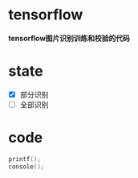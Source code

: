 # tensorflow
 **tensorflow图片识别训练和校验的代码**
# state
- [x] 部分识别
- [ ] 全部识别 
# code
````c++
printf();
console();
`````
